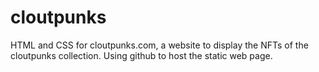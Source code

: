 # cloutpunks
HTML and CSS for cloutpunks.com, a website to display the NFTs of the cloutpunks collection. Using github to host the static web page.
